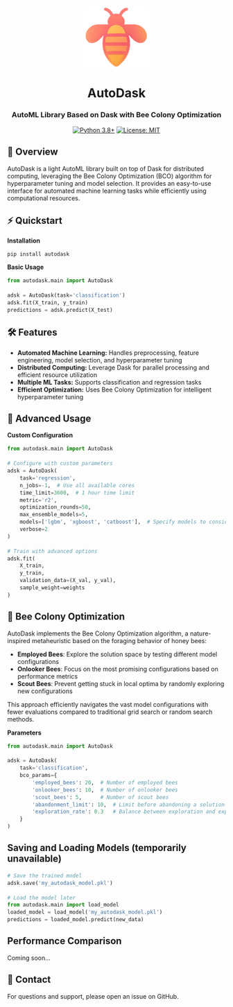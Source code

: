 <div align="center">

<img src="./img/logo.png" alt="logo" width="150"/>

# AutoDask
### AutoML Library Based on Dask with Bee Colony Optimization

[![Python 3.8+](https://img.shields.io/badge/python-3.8+-blue.svg)](https://www.python.org/downloads/)
[![License: MIT](https://img.shields.io/badge/License-MIT-yellow.svg)](https://opensource.org/licenses/MIT)

</div>


## 📖 Overview
AutoDask is a light AutoML library built on top of Dask for distributed computing, leveraging the Bee Colony Optimization (BCO) algorithm for hyperparameter tuning and model selection. It provides an easy-to-use interface for automated machine learning tasks while efficiently using computational resources.

## ⚡ Quickstart

**Installation**
```commandline
pip install autodask
```

**Basic Usage**
```python
from autodask.main import AutoDask

adsk = AutoDask(task='classification')
adsk.fit(X_train, y_train)
predictions = adsk.predict(X_test)
```

## 🛠️ Features

- **Automated Machine Learning:** Handles preprocessing, feature engineering, model selection, and hyperparameter tuning
- **Distributed Computing:** Leverage Dask for parallel processing and efficient resource utilization
- **Multiple ML Tasks:** Supports classification and regression tasks
- **Efficient Optimization:** Uses Bee Colony Optimization for intelligent hyperparameter tuning

## 🧩 Advanced Usage

**Custom Configuration**
```python
from autodask.main import AutoDask

# Configure with custom parameters
adsk = AutoDask(
    task='regression',
    n_jobs=-1,  # Use all available cores
    time_limit=3600,  # 1 hour time limit
    metric='r2',
    optimization_rounds=50,
    max_ensemble_models=5,
    models=['lgbm', 'xgboost', 'catboost'],  # Specify models to consider
    verbose=2
)

# Train with advanced options
adsk.fit(
    X_train, 
    y_train,
    validation_data=(X_val, y_val),
    sample_weight=weights
)
```

## 🐝 Bee Colony Optimization

AutoDask implements the Bee Colony Optimization algorithm, a nature-inspired metaheuristic based on the foraging behavior of honey bees:

- **Employed Bees**: Explore the solution space by testing different model configurations
- **Onlooker Bees**: Focus on the most promising configurations based on performance metrics
- **Scout Bees**: Prevent getting stuck in local optima by randomly exploring new configurations

This approach efficiently navigates the vast model configurations with fewer evaluations compared to traditional grid search or random search methods.

**Parameters** 
```python
from autodask.main import AutoDask

adsk = AutoDask(
    task='classification',
    bco_params={
        'employed_bees': 20,  # Number of employed bees
        'onlooker_bees': 10,  # Number of onlooker bees
        'scout_bees': 5,      # Number of scout bees
        'abandonment_limit': 10,  # Limit before abandoning a solution
        'exploration_rate': 0.3   # Balance between exploration and exploitation
    }
)
```

## Saving and Loading Models (temporarily unavailable)

```python
# Save the trained model
adsk.save('my_autodask_model.pkl')

# Load the model later
from autodask.main import load_model
loaded_model = load_model('my_autodask_model.pkl')
predictions = loaded_model.predict(new_data)
```

## Performance Comparison

Coming soon...

## 📧 Contact

For questions and support, please open an issue on GitHub.
